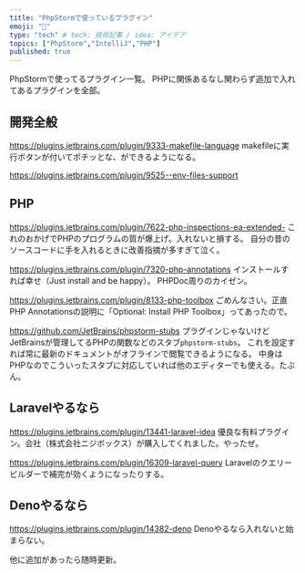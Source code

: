 ```yaml
---
title: "PhpStormで使っているプラグイン"
emoji: "🔌"
type: "tech" # tech: 技術記事 / idea: アイデア
topics: ["PhpStorm","IntelliJ","PHP"]
published: true
---
```

PhpStormで使ってるプラグイン一覧。
PHPに関係あるなし関わらず追加で入れてあるプラグインを全部。


## 開発全般
https://plugins.jetbrains.com/plugin/9333-makefile-language
makefileに実行ボタンが付いてポチッとな、ができるようになる。

https://plugins.jetbrains.com/plugin/9525--env-files-support

## PHP
https://plugins.jetbrains.com/plugin/7622-php-inspections-ea-extended-
これのおかげでPHPのプログラムの質が爆上げ。入れないと損する。
自分の昔のソースコードに手を入れるときに改善指摘が多すぎて泣く。

https://plugins.jetbrains.com/plugin/7320-php-annotations
インストールすれば幸せ（Just install and be happy）。
PHPDoc周りのカイゼン。

https://plugins.jetbrains.com/plugin/8133-php-toolbox
ごめんなさい。正直PHP Annotationsの説明に「Optional: Install PHP Toolbox」ってあったので。

https://github.com/JetBrains/phpstorm-stubs
プラグインじゃないけどJetBrainsが管理してるPHPの関数などのスタブ`phpstorm-stubs`。
これを設定すれば常に最新のドキュメントがオフラインで閲覧できるようになる。
中身はPHPなのでこういったスタブに対応していれば他のエディターでも使える。たぶん。

## Laravelやるなら
https://plugins.jetbrains.com/plugin/13441-laravel-idea
優良な有料プラグイン。会社（株式会社ニジボックス）が購入してくれました。やったぜ。

https://plugins.jetbrains.com/plugin/16309-laravel-query
Laravelのクエリービルダーで補完が効くようになったりする。

## Denoやるなら
https://plugins.jetbrains.com/plugin/14382-deno
Denoやるなら入れないと始まらない。


他に追加があったら随時更新。
